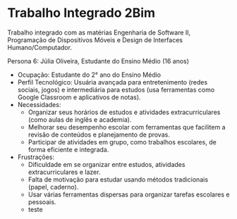 # Trabalho Integrado 2Bim
 Trabalho integrado com as matérias Engenharia de Software II, Programação de Dispositivos Móveis e Design de Interfaces Humano/Computador.

Persona 6: Júlia Oliveira, Estudante do Ensino Médio (16 anos)
* Ocupação: Estudante do 2° ano do Ensino Médio
* Perfil Tecnológico: Usuária avançada para entretenimento (redes sociais, jogos) e intermediária para
estudos (usa ferramentas como Google Classroom e aplicativos de notas).
* Necessidades:
  * Organizar seus horários de estudos e atividades extracurriculares (como aulas de inglês e
 academia).
  * Melhorar seu desempenho escolar com ferramentas que facilitem a revisão de conteúdos e
 planejamento de provas.
  * Participar de atividades em grupo, como trabalhos escolares, de forma eficiente e integrada.
* Frustrações:
  * Dificuldade em se organizar entre estudos, atividades extracurriculares e lazer.
  * Falta de motivação para estudar usando métodos tradicionais (papel, caderno).
  * Usar várias ferramentas dispersas para organizar tarefas escolares e pessoais.
  * teste

